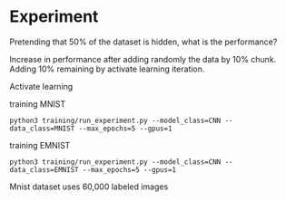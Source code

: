 # Experiment

Pretending that 50% of the dataset is hidden, what is the performance?

Increase in performance after adding randomly the data by 10% chunk.
Adding 10% remaining by activate learning iteration.

Activate learning 

training MNIST
```
python3 training/run_experiment.py --model_class=CNN --data_class=MNIST --max_epochs=5 --gpus=1
```

training EMNIST 
```
python3 training/run_experiment.py --model_class=CNN --data_class=EMNIST --max_epochs=5 --gpus=1
```

Mnist dataset uses 60,000 labeled images